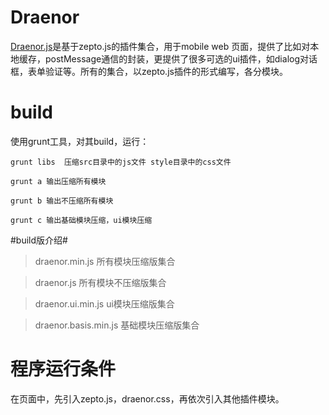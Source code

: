 # Draenor #

<a href="https://github.com/xiangwenwe/Draenor">Draenor.js</a>是基于zepto.js的插件集合，用于mobile web 页面，提供了比如对本地缓存，postMessage通信的封装，更提供了很多可选的ui插件，如dialog对话框，表单验证等。所有的集合，以zepto.js插件的形式编写，各分模块。

# build #

使用grunt工具，对其build，运行：

	grunt libs  压缩src目录中的js文件 style目录中的css文件
	
	grunt a 输出压缩所有模块
	
	grunt b 输出不压缩所有模块

	grunt c 输出基础模块压缩，ui模块压缩

#build版介绍#

>draenor.min.js  所有模块压缩版集合

>draenor.js  所有模块不压缩版集合

>draenor.ui.min.js ui模块压缩版集合

>draenor.basis.min.js 基础模块压缩版集合

# 程序运行条件 #

在页面中，先引入zepto.js，draenor.css，再依次引入其他插件模块。



